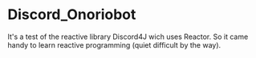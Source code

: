 # Discord_Onoriobot
It's a test of the reactive library Discord4J wich uses Reactor. So it came handy to learn reactive programming (quiet difficult by the way). 
